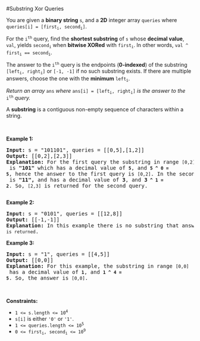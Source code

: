 #Substring Xor Queries
<p>You are given a <strong>binary string</strong> <code>s</code>, and a <strong>2D</strong> integer array <code>queries</code> where <code>queries[i] = [first<sub>i</sub>, second<sub>i</sub>]</code>.</p>
<p>For the <code>i<sup>th</sup></code> query, find the <strong>shortest substring</strong> of <code>s</code> whose <strong>decimal value</strong>, <code>val</code>, yields <code>second<sub>i</sub></code> when <strong>bitwise XORed</strong> with <code>first<sub>i</sub></code>. In other words, <code>val ^ first<sub>i</sub> == second<sub>i</sub></code>.</p>
<p>The answer to the <code>i<sup>th</sup></code> query is the endpoints (<strong>0-indexed</strong>) of the substring <code>[left<sub>i</sub>, right<sub>i</sub>]</code> or <code>[-1, -1]</code> if no such substring exists. If there are multiple answers, choose the one with the <strong>minimum</strong> <code>left<sub>i</sub></code>.</p>
<p><em>Return an array</em> <code>ans</code> <em>where</em> <code>ans[i] = [left<sub>i</sub>, right<sub>i</sub>]</code> <em>is the answer to the</em> <code>i<sup>th</sup></code> <em>query.</em></p>
<p>A <strong>substring</strong> is a contiguous non-empty sequence of characters within a string.</p>
<p> </p>
<p><strong class="example">Example 1:</strong></p>
<pre><strong>Input:</strong> s = "101101", queries = [[0,5],[1,2]]
<strong>Output:</strong> [[0,2],[2,3]]
<strong>Explanation:</strong> For the first query the substring in range <code>[0,2]</code> is <strong>"101"</strong> which has a decimal value of <strong><code>5</code></strong>, and <strong><code>5 ^ 0 = 5</code></strong>, hence the answer to the first query is <code>[0,2]</code>. In the second query, the substring in range <code>[2,3]</code> is <strong>"11",</strong> and has a decimal value of <strong>3</strong>, and <strong>3<code> ^ 1 = 2</code></strong>. So, <code>[2,3]</code> is returned for the second query.
<p></pre></p>
<p><strong class="example">Example 2:</strong></p>
<pre><strong>Input:</strong> s = "0101", queries = [[12,8]]
<strong>Output:</strong> [[-1,-1]]
<strong>Explanation:</strong> In this example there is no substring that answers the query, hence <code>[-1,-1] is returned</code>.
</pre>
<p><strong class="example">Example 3:</strong></p>
<pre><strong>Input:</strong> s = "1", queries = [[4,5]]
<strong>Output:</strong> [[0,0]]
<strong>Explanation:</strong> For this example, the substring in range <code>[0,0]</code> has a decimal value of <strong><code>1</code></strong>, and <strong><code>1 ^ 4 = 5</code></strong>. So, the answer is <code>[0,0]</code>.
</pre>
<p> </p>
<p><strong>Constraints:</strong></p>
<ul>
<li><code>1 &lt;= s.length &lt;= 10<sup>4</sup></code></li>
<li><code>s[i]</code> is either <code>'0'</code> or <code>'1'</code>.</li>
<li><code>1 &lt;= queries.length &lt;= 10<sup>5</sup></code></li>
<li><code>0 &lt;= first<sub>i</sub>, second<sub>i</sub> &lt;= 10<sup>9</sup></code></li>
</ul>
